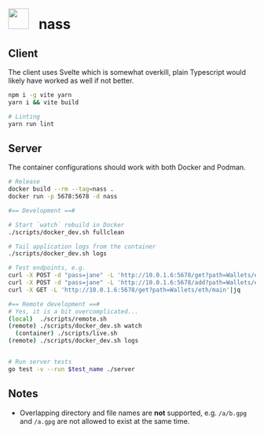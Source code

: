 <h1>
<img width=42 height=42 src="https://i.imgur.com/HmWuIKF.png">&nbsp;&nbsp; nass
</h1>

## Client
The client uses Svelte which is somewhat overkill, plain Typescript would likely
have worked as well if not better.
```bash
npm i -g vite yarn
yarn i && vite build

# Linting
yarn run lint
```

## Server
The container configurations should work with both Docker and Podman.

```bash
# Release
docker build --rm --tag=nass .
docker run -p 5678:5678 -d nass

#== Development ==#

# Start `watch` rebuild in Docker
./scripts/docker_dev.sh fullclean

# Tail application logs from the container
./scripts/docker_dev.sh logs

# Test endpoints, e.g.
curl -X POST -d "pass=jane" -L 'http://10.0.1.6:5678/get?path=Wallets/eth/main'|jq
curl -X POST -d "pass=jane" -L 'http://10.0.1.6:5678/add?path=Wallets/eth/new'|jq
curl -X GET -L 'http://10.0.1.6:5678/get?path=Wallets/eth/main'|jq

#== Remote development ==#
# Yes, it is a bit overcomplicated...
(local)  ./scripts/remote.sh
(remote) ./scripts/docker_dev.sh watch
  (container) ./scripts/live.sh
(remote) ./scripts/docker_dev.sh logs


# Run server tests
go test -v --run $test_name ./server
```

## Notes
* Overlapping directory and file names are __not__ supported, e.g. `/a/b.gpg` 
and `/a.gpg` are not allowed to exist at the same time.
